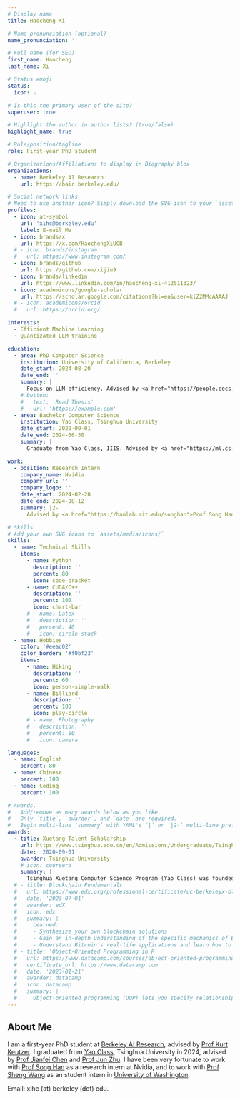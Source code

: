 ```yaml
---
# Display name
title: Haocheng Xi

# Name pronunciation (optional)
name_pronunciation: ''

# Full name (for SEO)
first_name: Haocheng
last_name: Xi

# Status emoji
status:
  icon: ☕️

# Is this the primary user of the site?
superuser: true

# Highlight the author in author lists? (true/false)
highlight_name: true

# Role/position/tagline
role: First-year PhD student

# Organizations/Affiliations to display in Biography blox
organizations:
  - name: Berkeley AI Research
    url: https://bair.berkeley.edu/

# Social network links
# Need to use another icon? Simply download the SVG icon to your `assets/media/icons/` folder.
profiles:
  - icon: at-symbol
    url: 'xihc@berkeley.edu'
    label: E-mail Me
  - icon: brands/x
    url: https://x.com/HaochengXiUCB
  # - icon: brands/instagram
  #   url: https://www.instagram.com/
  - icon: brands/github
    url: https://github.com/xijiu9
  - icon: brands/linkedin
    url: https://www.linkedin.com/in/haocheng-xi-412511323/
  - icon: academicons/google-scholar
    url: https://scholar.google.com/citations?hl=en&user=klZ2MMcAAAAJ
  # - icon: academicons/orcid
  #   url: https://orcid.org/

interests:
  - Efficient Machine Learning
  - Quantizated LLM training

education:
  - area: PhD Computer Science
    institution: University of California, Berkeley
    date_start: 2024-08-20
    date_end: ''
    summary: |
      Focus on LLM efficiency. Advised by <a href="https://people.eecs.berkeley.edu/~keutzer/">Prof Kurt Keutzer</a>.
    # button:
    #   text: 'Read Thesis'
    #   url: 'https://example.com'
  - area: Bachelor Computer Science
    institution: Yao Class, Tsinghua University
    date_start: 2020-09-01
    date_end: 2024-06-30
    summary: |
      Graduate from Yao Class, IIIS. Advised by <a href="https://ml.cs.tsinghua.edu.cn/~jianfei/">Prof Jianfei Chen</a> and <a href="https://ml.cs.tsinghua.edu.cn/~jun/index.shtml">Prof Jun Zhu</a>.

work:
  - position: Research Intern
    company_name: Nvidia
    company_url: ''
    company_logo: ''
    date_start: 2024-02-28
    date_end: 2024-08-12
    summary: |2-
      Advised by <a href="https://hanlab.mit.edu/songhan">Prof Song Han</a>. Focus on Low-precision Training.

# Skills
# Add your own SVG icons to `assets/media/icons/`
skills:
  - name: Technical Skills
    items:
      - name: Python
        description: ''
        percent: 80
        icon: code-bracket
      - name: CUDA/C++
        description: ''
        percent: 100
        icon: chart-bar
      # - name: Latex
      #   description: ''
      #   percent: 40
      #   icon: circle-stack
  - name: Hobbies
    color: '#eeac02'
    color_border: '#f0bf23'
    items:
      - name: Hiking
        description: ''
        percent: 60
        icon: person-simple-walk
      - name: Billiard
        description: ''
        percent: 100
        icon: play-circle
      # - name: Photography
      #   description: ''
      #   percent: 80
      #   icon: camera

languages:
  - name: English
    percent: 80
  - name: Chinese
    percent: 100
  - name: Coding
    percent: 100

# Awards.
#   Add/remove as many awards below as you like.
#   Only `title`, `awarder`, and `date` are required.
#   Begin multi-line `summary` with YAML's `|` or `|2-` multi-line prefix and indent 2 spaces below.
awards:
  - title: Xuetang Talent Scholarship
    url: https://www.tsinghua.edu.cn/en/Admissions/Undergraduate/Tsinghua_Xuetang_Talents_Program.htm
    date: '2020-09-01'
    awarder: Tsinghua University
    # icon: coursera
    summary: |
      Tsinghua Xuetang Computer Science Program (Yao Class) was founded in 2005 by Prof. Andrew Chi-Chih Yao, world-leading computer scientist, with a view to nurturing promising undergraduate students in the field of computer science, who are to become high-achieving talents in the world. Yao Class Program is organized into three tracks: computer science, artificial intelligence and quantum information. Students are required to declare a track at the end of their first year. Yao Class has set up a model for cultivating innovative talents in accordance with their aptitude and developed an extensive international teaching program.
  # - title: Blockchain Fundamentals
  #   url: https://www.edx.org/professional-certificate/uc-berkeleyx-blockchain-fundamentals
  #   date: '2023-07-01'
  #   awarder: edX
  #   icon: edx
  #   summary: |
  #     Learned:
  #     - Synthesize your own blockchain solutions
  #     - Gain an in-depth understanding of the specific mechanics of Bitcoin
  #     - Understand Bitcoin’s real-life applications and learn how to attack and destroy Bitcoin, Ethereum, smart contracts and Dapps, and alternatives to Bitcoin’s Proof-of-Work consensus algorithm
  # - title: 'Object-Oriented Programming in R'
  #   url: https://www.datacamp.com/courses/object-oriented-programming-with-s3-and-r6-in-r
  #   certificate_url: https://www.datacamp.com
  #   date: '2023-01-21'
  #   awarder: datacamp
  #   icon: datacamp
  #   summary: |
  #     Object-oriented programming (OOP) lets you specify relationships between functions and the objects that they can act on, helping you manage complexity in your code. This is an intermediate level course, providing an introduction to OOP, using the S3 and R6 systems. S3 is a great day-to-day R programming tool that simplifies some of the functions that you write. R6 is especially useful for industry-specific analyses, working with web APIs, and building GUIs.
---
```


## About Me

I am a first-year PhD student at [Berkeley AI Research](https://bair.berkeley.edu/), advised by [Prof Kurt Keutzer](https://people.eecs.berkeley.edu/~keutzer/). I graduated from [Yao Class](https://iiis.tsinghua.edu.cn/en/yaoclass/), Tsinghua University in 2024, advised by [Prof Jianfei Chen](https://ml.cs.tsinghua.edu.cn/~jianfei/) and [Prof Jun Zhu](https://ml.cs.tsinghua.edu.cn/~jun/index.shtml). I have been very fortunate to work with [Prof Song Han](https://hanlab.mit.edu/songhan) as a research intern at Nvidia, and to work with [Prof Sheng Wang](https://homes.cs.washington.edu/~swang/) as an student intern in [University of Washington](https://www.cs.washington.edu/).

Email: xihc (at) berkeley (dot) edu.
